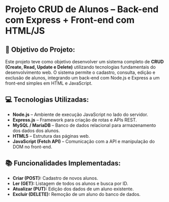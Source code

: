 # Projeto CRUD de Alunos – Back-end com Express + Front-end com HTML/JS
## 📌 Objetivo do Projeto:

Este projeto teve como objetivo desenvolver um sistema completo de **CRUD (Create, Read, Update e Delete)** utilizando tecnologias fundamentais do desenvolvimento web. O sistema permite o cadastro, consulta, edição e exclusão de alunos, integrando um back-end com Node.js e Express a um front-end simples em HTML e JavaScript.

## 💻 Tecnologias Utilizadas:


- **Node.js** – Ambiente de execução JavaScript no lado do servidor.
- **Express.js** – Framework para criação de rotas e APIs REST.
- **MySQL / MariaDB** – Banco de dados relacional para armazenamento dos dados dos alunos.
- **HTML5** – Estrutura das páginas web.
- **JavaScript (Fetch API)** – Comunicação com a API e manipulação do DOM no front-end.


## 📚 Funcionalidades Implementadas:


- **Criar (POST):** Cadastro de novos alunos.
- **Ler (GET):** Listagem de todos os alunos e busca por ID.
- **Atualizar (PUT):** Edição dos dados de um aluno existente.
- **Excluir (DELETE):** Remoção de um aluno do banco de dados.
